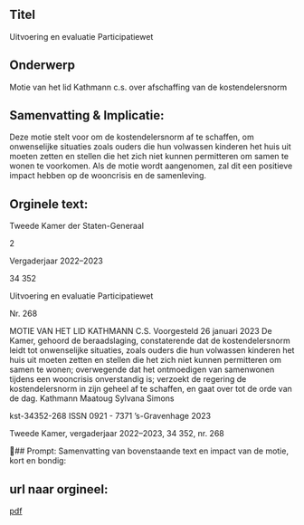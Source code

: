 ## Titel
Uitvoering en evaluatie Participatiewet
## Onderwerp
Motie van het lid Kathmann c.s. over afschaffing van de kostendelersnorm
## Samenvatting & Implicatie:

Deze motie stelt voor om de kostendelersnorm af te schaffen, om onwenselijke situaties zoals ouders die hun volwassen kinderen het huis uit moeten zetten en stellen die het zich niet kunnen permitteren om samen te wonen te voorkomen. Als de motie wordt aangenomen, zal dit een positieve impact hebben op de wooncrisis en de samenleving.
## Orginele text:


Tweede Kamer der Staten-Generaal

2

Vergaderjaar 2022–2023

34 352

Uitvoering en evaluatie Participatiewet

Nr. 268

MOTIE VAN HET LID KATHMANN C.S.
Voorgesteld 26 januari 2023
De Kamer,
gehoord de beraadslaging,
constaterende dat de kostendelersnorm leidt tot onwenselijke situaties,
zoals ouders die hun volwassen kinderen het huis uit moeten zetten en
stellen die het zich niet kunnen permitteren om samen te wonen;
overwegende dat het ontmoedigen van samenwonen tijdens een
wooncrisis onverstandig is;
verzoekt de regering de kostendelersnorm in zijn geheel af te schaffen,
en gaat over tot de orde van de dag.
Kathmann
Maatoug
Sylvana Simons

kst-34352-268
ISSN 0921 - 7371
’s-Gravenhage 2023

Tweede Kamer, vergaderjaar 2022–2023, 34 352, nr. 268

## Prompt:
Samenvatting van bovenstaande text en impact van de motie, kort en bondig:

## url naar orgineel:
[pdf](https://gegevensmagazijn.tweedekamer.nl/OData/v4/2.0/Document(ce612f7b-2977-49cf-9f13-084fba3f8ac2)/resource)
